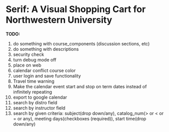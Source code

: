 # Serif: A Visual Shopping Cart for Northwestern University

<b>TODO:</b>

<ol>
    <li>do something with course_components (discussion sections, etc)</li>
    <li>do something with descriptions</li>
    <li>security check</li>
    <li>turn debug mode off</li>
    <li>place on web</li>
    <li>calendar conflict course color</li>
    <li>user login and save functionality</li>
    <li>Travel time warning</li>
    <li>Make the calendar event start and stop on term dates instead of infinitely repeating</li>
    <li>export to google calendar</li>
    <li>search by distro field</li>
    <li>search by instructor field</li>
    <li>search by given criteria: subject(drop down/any), catalog_num(> or < or = or any), meeting days(checkboxes (required)), start time(drop down/any)</li>
</ol>
